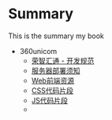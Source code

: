 # Summary

This is the summary my book

* 360unicom
    * [荣智汇通 - 开发规范](360unicom/开发规范.md) 
    * [服务器部署须知](f:\WWW\books\360unicom\项目部署须知.md)
    * [Web前端资源](360unicom/Web前端.md) 
    * [CSS代码片段](360unicom/CSS代码片段.md)
    * [JS代码片段](360unicom/JS代码片段.md)
    * 
